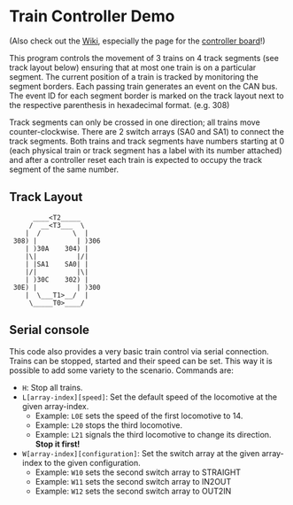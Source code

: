 # Train Controller Demo
(Also check out the [Wiki](https://github.com/adi64/maerklinspass/wiki), especially the page for the [controller board](https://github.com/adi64/maerklinspass/wiki/Controllerboard)!)

This program controls the movement of 3 trains on 4 track segments (see track layout below)
ensuring that at most one train is on a particular segment.
The current position of a train is tracked by monitoring the segment borders.
Each passing train generates an event on the CAN bus. The event ID for each segment border
is marked on the track layout next to the respective parenthesis in hexadecimal format. (e.g. 308)

Track segments can only be crossed in one direction; all trains move counter-clockwise.
There are 2 switch arrays (SA0 and SA1) to connect the track segments.
Both trains and track segments have numbers starting at 0 (each physical train
or track segment has a label with its number attached) and after a controller reset
each train is expected to occupy the track segment of the same number.

## Track Layout

```
      ____<T2_____
     /  __<T3___  \
    |  /        \  |
 308) |          | )306
    | )30A    304) |
    |\|          |/|
    | |SA1    SA0| |
    |/|          |\|
    | )30C    302) |
 30E) |          | )300
    |  \___T1>__/  |
     \_____T0>____/
```

## Serial console

This code also provides a very basic train control via serial connection.
Trains can be stopped, started and their speed can be set.
This way it is possible to add some variety to the scenario.
Commands are:

* `H`: Stop all trains.
* `L[array-index][speed]`: Set the default speed of the locomotive at the given array-index.
  * Example: `L0E` sets the speed of the first locomotive to 14.
  * Example: `L20` stops the third locomotive.
  * Example: `L21` signals the third locomotive to change its direction. **Stop it first!**
* `W[array-index][configuration]`: Set the switch array at the given array-index to the given configuration.
  * Example: `W10` sets the second switch array to STRAIGHT
  * Example: `W11` sets the second switch array to IN2OUT
  * Example: `W12` sets the second switch array to OUT2IN
